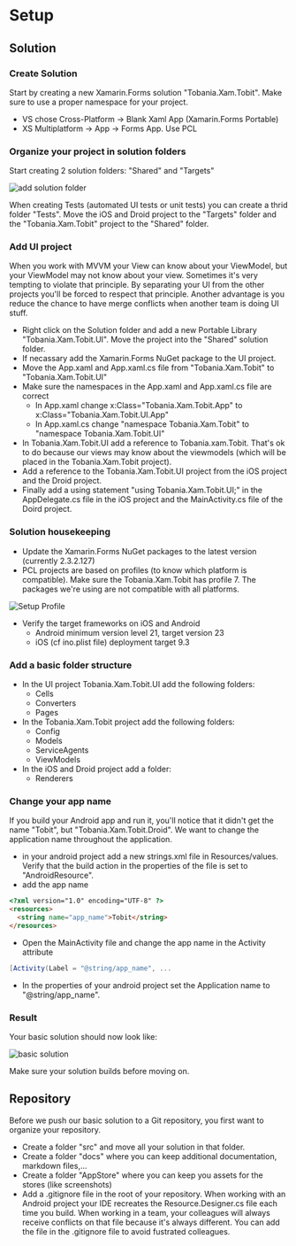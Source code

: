 # Setup

## Solution

### Create Solution
Start by creating a new Xamarin.Forms solution "Tobania.Xam.Tobit". Make sure to use a proper namespace for your project. 
- VS chose Cross-Platform -> Blank Xaml App (Xamarin.Forms Portable)
- XS Multiplatform -> App -> Forms App. Use PCL

### Organize your project in solution folders
Start creating 2 solution folders: "Shared" and "Targets"

![add solution folder](art/xs_addSolutionFolder.png)

When creating Tests (automated UI tests or unit tests) you can create a thrid folder "Tests".
Move the iOS and Droid project to the "Targets" folder and the "Tobania.Xam.Tobit" project to the "Shared" folder.

### Add UI project
When you work with MVVM your View can know about your ViewModel, but your ViewModel may not know about your view. Sometimes it's very tempting to violate that principle.
By separating your UI from the other projects you'll be forced to respect that principle. Another advantage is you reduce the chance to have merge conflicts when another team is doing UI stuff.
- Right click on the Solution folder and add a new Portable Library "Tobania.Xam.Tobit.UI". Move the project into the "Shared" solution folder.
- If necassary add the Xamarin.Forms NuGet package to the UI project.
- Move the App.xaml and App.xaml.cs file from "Tobania.Xam.Tobit" to "Tobania.Xam.Tobit.UI"
- Make sure the namespaces in the App.xaml and App.xaml.cs file are correct
    - In App.xaml change x:Class="Tobania.Xam.Tobit.App" to x:Class="Tobania.Xam.Tobit.UI.App"
    - In App.xaml.cs change "namespace Tobania.Xam.Tobit" to "namespace Tobania.Xam.Tobit.UI"
- In Tobania.Xam.Tobit.UI add a reference to Tobania.xam.Tobit. That's ok to do because our views may know about the viewmodels (which will be placed in the Tobania.Xam.Tobit project).
- Add a reference to the Tobania.Xam.Tobit.UI project from the iOS project and the Droid project.
- Finally add a using statement "using Tobania.Xam.Tobit.UI;" in the AppDelegate.cs file in the iOS project and the MainActivity.cs file of the Doird project.

### Solution housekeeping
- Update the Xamarin.Forms NuGet packages to the latest version (currently 2.3.2.127)
- PCL projects are based on profiles (to know which platform is compatible). Make sure the Tobania.Xam.Tobit has profile 7. The packages we're using are not compatible with all platforms.

![Setup Profile](art/project_profile.png)

- Verify the target frameworks on iOS and Android
    - Android minimum version level 21, target version 23
    - iOS (cf ino.plist file) deployment target 9.3

### Add a basic folder structure
- In the UI project Tobania.Xam.Tobit.UI add the following folders:
    - Cells
    - Converters
    - Pages
- In the Tobania.Xam.Tobit project add the following folders:
    - Config
    - Models
    - ServiceAgents
    - ViewModels
- In the iOS and Droid project add a folder:
    - Renderers

### Change your app name
If you build your Android app and run it, you'll notice that it didn't get the name "Tobit", but "Tobania.Xam.Tobit.Droid".
We want to change the application name throughout the application.
- in your android project add a new strings.xml file in Resources/values. Verify that the build action in the properties of the file is set to "AndroidResource".
- add the app name
```html
<?xml version="1.0" encoding="UTF-8" ?>
<resources>
  <string name="app_name">Tobit</string>
</resources>
```
- Open the MainActivity file and change the app name in the Activity attribute
```C#
[Activity(Label = "@string/app_name", ...
```
- In the properties of your android project set the Application name to "@string/app_name".

### Result
Your basic solution should now look like:

![basic solution](art/xs_basicSolutionStructure.png)

Make sure your solution builds before moving on.

## Repository
Before we push our basic solution to a Git repository, you first want to organize your repository.
- Create a folder "src" and move all your solution in that folder.
- Create a folder "docs" where you can keep additional documentation, markdown files,...
- Create a folder "AppStore" where you can keep you assets for the stores (like screenshots)
- Add a .gitignore file in the root of your repository. When working with an Android project your IDE recreates the Resource.Designer.cs file each time you build. When working in a team, your colleagues will always receive conflicts on that file because it's always different. You can add the file in the .gitignore file to avoid fustrated colleagues.




